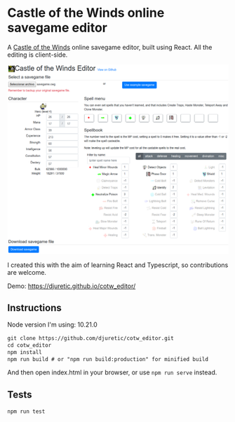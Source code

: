 # Castle of the Winds online savegame editor

A [Castle of the Winds](https://en.wikipedia.org/wiki/Castle_of_the_Winds) online savegame editor, built using React. All the editing is client-side.

<kbd>![Editor screenshot](editor_screenshot.png?raw=true)</kbd>

I created this with the aim of learning React and Typescript, so contributions are welcome.

Demo: https://djuretic.github.io/cotw_editor/

## Instructions

Node version I'm using: 10.21.0

```
git clone https://github.com/djuretic/cotw_editor.git
cd cotw_editor
npm install
npm run build # or "npm run build:production" for minified build
```

And then open index.html in your browser, or use `npm run serve` instead.

## Tests

```bash
npm run test
```